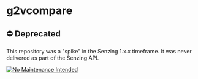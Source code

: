 # g2vcompare

## :no_entry: Deprecated

This repository was a "spike" in the Senzing 1.x.x timeframe.
It was never delivered as part of the Senzing API.

[![No Maintenance Intended](http://unmaintained.tech/badge.svg)](http://unmaintained.tech/)
